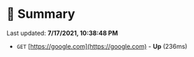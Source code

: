 # 📖 Summary
Last updated: **7/17/2021, 10:38:48 PM**

- `GET` [https://google.com](https://google.com) - **Up** (236ms)
